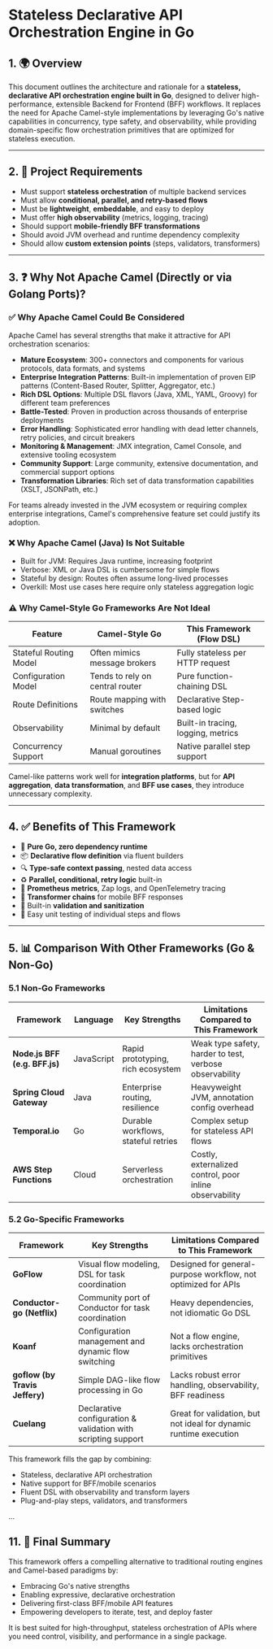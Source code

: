 # Stateless Declarative API Orchestration Engine in Go

## 1. 🌍 Overview

This document outlines the architecture and rationale for a **stateless, declarative API orchestration engine built in Go**, designed to deliver high-performance, extensible Backend for Frontend (BFF) workflows. It replaces the need for Apache Camel-style implementations by leveraging Go's native capabilities in concurrency, type safety, and observability, while providing domain-specific flow orchestration primitives that are optimized for stateless execution.

---

## 2. 🎯 Project Requirements

- Must support **stateless orchestration** of multiple backend services
- Must allow **conditional, parallel, and retry-based flows**
- Must be **lightweight**, **embeddable**, and easy to deploy
- Must offer **high observability** (metrics, logging, tracing)
- Should support **mobile-friendly BFF transformations**
- Should avoid JVM overhead and runtime dependency complexity
- Should allow **custom extension points** (steps, validators, transformers)

---

## 3. ❓ Why Not Apache Camel (Directly or via Golang Ports)?

### ✅ Why Apache Camel Could Be Considered
Apache Camel has several strengths that make it attractive for API orchestration scenarios:

- **Mature Ecosystem**: 300+ connectors and components for various protocols, data formats, and systems
- **Enterprise Integration Patterns**: Built-in implementation of proven EIP patterns (Content-Based Router, Splitter, Aggregator, etc.)
- **Rich DSL Options**: Multiple DSL flavors (Java, XML, YAML, Groovy) for different team preferences
- **Battle-Tested**: Proven in production across thousands of enterprise deployments
- **Error Handling**: Sophisticated error handling with dead letter channels, retry policies, and circuit breakers
- **Monitoring & Management**: JMX integration, Camel Console, and extensive tooling ecosystem
- **Community Support**: Large community, extensive documentation, and commercial support options
- **Transformation Libraries**: Rich set of data transformation capabilities (XSLT, JSONPath, etc.)

For teams already invested in the JVM ecosystem or requiring complex enterprise integrations, Camel's comprehensive feature set could justify its adoption.

### ❌ Why Apache Camel (Java) Is Not Suitable
- Built for JVM: Requires Java runtime, increasing footprint
- Verbose: XML or Java DSL is cumbersome for simple flows
- Stateful by design: Routes often assume long-lived processes
- Overkill: Most use cases here require only stateless aggregation logic

### ⚠️ Why Camel-Style Go Frameworks Are Not Ideal
| Feature                     | Camel-Style Go                    | This Framework (Flow DSL)         |
|----------------------------|-----------------------------------|-----------------------------------|
| Stateful Routing Model     | Often mimics message brokers      | Fully stateless per HTTP request  |
| Configuration Model        | Tends to rely on central router   | Pure function-chaining DSL        |
| Route Definitions          | Route mapping with switches       | Declarative Step-based logic      |
| Observability              | Minimal by default                | Built-in tracing, logging, metrics|
| Concurrency Support        | Manual goroutines                 | Native parallel step support      |

Camel-like patterns work well for **integration platforms**, but for **API aggregation**, **data transformation**, and **BFF use cases**, they introduce unnecessary complexity.

---

## 4. ✅ Benefits of This Framework

- 🔧 **Pure Go, zero dependency runtime**
- 📦 **Declarative flow definition** via fluent builders
- 🔍 **Type-safe context passing**, nested data access
- ♻️ **Parallel, conditional, retry logic** built-in
- 🚦 **Prometheus metrics**, Zap logs, and OpenTelemetry tracing
- 📱 **Transformer chains** for mobile BFF responses
- 🔐 Built-in **validation and sanitization**
- 🧪 Easy unit testing of individual steps and flows

---

## 5. 📊 Comparison With Other Frameworks (Go & Non-Go)

### 5.1 Non-Go Frameworks

| Framework                | Language | Key Strengths                                              | Limitations Compared to This Framework                |
|--------------------------|----------|------------------------------------------------------------|--------------------------------------------------------|
| **Node.js BFF (e.g. BFF.js)** | JavaScript | Rapid prototyping, rich ecosystem                          | Weak type safety, harder to test, verbose observability |
| **Spring Cloud Gateway**| Java     | Enterprise routing, resilience                            | Heavyweight JVM, annotation config overhead             |
| **Temporal.io**         | Go       | Durable workflows, stateful retries                        | Complex setup for stateless API flows                  |
| **AWS Step Functions**  | Cloud    | Serverless orchestration                                   | Costly, externalized control, poor inline observability |

### 5.2 Go-Specific Frameworks

| Framework                   | Key Strengths                                                    | Limitations Compared to This Framework                            |
|-----------------------------|------------------------------------------------------------------|--------------------------------------------------------------------|
| **GoFlow**                 | Visual flow modeling, DSL for task coordination                  | Designed for general-purpose workflow, not optimized for APIs     |
| **Conductor-go (Netflix)** | Community port of Conductor for task coordination                | Heavy dependencies, not idiomatic Go DSL                          |
| **Koanf**                  | Configuration management and dynamic flow switching              | Not a flow engine, lacks orchestration primitives                 |
| **goflow (by Travis Jeffery)** | Simple DAG-like flow processing in Go                         | Lacks robust error handling, observability, BFF readiness         |
| **Cuelang**                | Declarative configuration & validation with scripting support    | Great for validation, but not ideal for dynamic runtime execution |

This framework fills the gap by combining:
- Stateless, declarative API orchestration
- Native support for BFF/mobile scenarios
- Fluent DSL with observability and transform layers
- Plug-and-play steps, validators, and transformers

...

## 11. 🚀 Final Summary

This framework offers a compelling alternative to traditional routing engines and Camel-based paradigms by:
- Embracing Go's native strengths
- Enabling expressive, declarative orchestration
- Delivering first-class BFF/mobile API features
- Empowering developers to iterate, test, and deploy faster

It is best suited for high-throughput, stateless orchestration of APIs where you need control, visibility, and performance in a single package.
